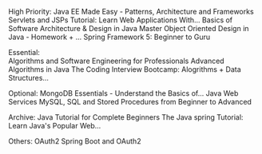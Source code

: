 High Priority:
Java EE Made Easy - Patterns, Architecture and Frameworks
Servlets and JSPs Tutorial: Learn Web Applications With...
Basics of Software Architecture & Design in Java
Master Object Oriented Design in Java - Homework + ...
Spring Framework 5: Beginner to Guru

Essential:	
Algorithms and Software Engineering for Professionals
Advanced Algorithms in Java
The Coding Interview Bootcamp: Alogrithms + Data Structures...

Optional:
MongoDB Essentials - Understand the Basics of...
Java Web Services
MySQL, SQL and Stored Procedures from Beginner to Advanced

Archive:
Java Tutorial for Complete Beginners
The Java spring Tutorial: Learn Java's Popular Web...

Others:
OAuth2
Spring Boot and OAuth2
